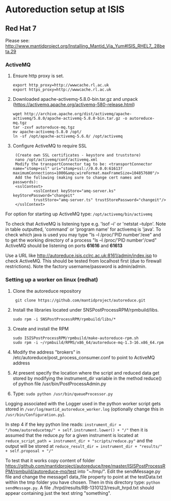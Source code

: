 # Autoreduction setup at ISIS

## Red Hat 7

Please see: http://www.mantidproject.org/Installing_Mantid_Via_Yum#ISIS_RHEL7_.28beta.29

### ActiveMQ

1.  Ensure http proxy is set.

        export http_proxy=http://wwwcache.rl.ac.uk
        export https_proxy=http://wwwcache.rl.ac.uk

2.  Downloaded apache-activemq-5.8.0-bin.tar.gz and unpack (https://activemq.apache.org/activemq-580-release.html)

        wget http://archive.apache.org/dist/activemq/apache-activemq/5.8.0/apache-activemq-5.8.0-bin.tar.gz -o autoreduce-mq.tgz
        tar -zxvf autoreduce-mq.tgz
        mv apache-activemq-5.8.0 /opt/
        ln -sf /opt/apache-activemq-5.6.0/ /opt/activemq

3. Configure ActiveMQ to require SSL

        (Create own SSL certificates - keystore and truststore)
        nano /opt/activemq/conf/activemq.xml
        Modify the transportConnector tag to be: <transportConnector name="stomp+ssl" uri="stomp+ssl://0.0.0.0:61613?maximumConnections=1000&amp;wireFormat.maxFrameSize=104857600"/>
        Add the following (making sure to change cert names and passwords):
        <sslContext>
                <sslContext keyStore="amq-server.ks" keyStorePassword="changeit"
                trustStore="amq-server.ts" trustStorePassword="changeit"/>
        </sslContext>

For option for starting up ActiveMQ type: `/opt/activemq/bin/activemq`

To check that ActiveMQ is listening type e.g. 'lsof –i' or 'netstat –tulpn'. Note in table outputted, 'command' or 'program name' for activemq is 'java'. To check which java is used you may type "ls –l /proc/'PID number'/exe" and to get the working directory of a process "ls –l /proc/'PID number'/cwd"
ActiveMQ should be listening on ports **61616** and **61613**

Use a URL like http://autoreduce.isis.cclrc.ac.uk:8161/admin/index.jsp to check ActiveMQ. This should be tested from localhost first (due to firewall restrictions). Note the factory username/password is admin/admin. 

### Setting up a worker on linux (redhat) 

1. Clone the autoreduce repository

        git clone https://github.com/mantidproject/autoreduce.git

2.  Install the libraries located under SNSPostProcessRPM/rpmbuild/libs. 

        sudo rpm -i SNSPostProcessRPM/rpmbuild/libs/* 

3.  Create and install the RPM

        sudo ISISPostProcessRPM/rpmbuild/make-autoreduce-rpm.sh
        sudo rpm -i ~/rpmbuild/RPMS/x86_64/autoreduce-mq-1.3-16.x86_64.rpm

4.  Modify the address "brokers" in /etc/autoreduce/post_process_consumer.conf to point to ActiveMQ address 

5.  At present specify the location where the script and reduced data get stored by modifying the instrument_dir variable in the method reduce() of python file /usr/bin/PostProcessAdmin.py

6.  Type: `sudo python /usr/bin/queueProcessor.py`


Logging associated with the Logger used in the python worker script gets stored in `/var/log/mantid_autoreduce_worker.log` (optionally change this in `/usr/bin/Configuration.py`).  

In step 4 if the key python line reads: `instrument_dir = "/home/autoreducetmp/" + self.instrument.lower() + "/"` then it is assumed that the reduce.py for a given instrument is located at `reduce_script_path = instrument_dir + "scripts/reduce.py"` and the output will be stored at `reduce_result_dir = instrument_dir + "results/" + self.proposal + "/"`

To test that it works copy content of folder https://github.com/mantidproject/autoreduce/tree/master/ISISPostProcessRPM/rpmbuild/autoreduce-mq/test into "~/tmp/". 
Edit the sendMessage.py file and change the message1 data_file property to point at the testData.txt within the tmp folder you have chosen.
Then in this directory type: `python sendMessage.py`. A file ./hrpd/results/RB-1310123/result_hrpd.txt should appear containing just the text string "something".
